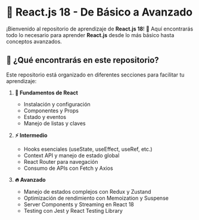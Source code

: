 # 📘 React.js 18 - De Básico a Avanzado

¡Bienvenido al repositorio de aprendizaje de **React.js 18**! 🎉 Aquí encontrarás todo lo necesario para aprender **React.js** desde lo más básico hasta conceptos avanzados.

## 🚀 ¿Qué encontrarás en este repositorio?
Este repositorio está organizado en diferentes secciones para facilitar tu aprendizaje:

1. **🔰 Fundamentos de React**
   - Instalación y configuración
   - Componentes y Props
   - Estado y eventos
   - Manejo de listas y claves
   
2. **⚡ Intermedio**
   - Hooks esenciales (useState, useEffect, useRef, etc.)
   - Context API y manejo de estado global
   - React Router para navegación
   - Consumo de APIs con Fetch y Axios
   
3. **🔥 Avanzado**
   - Manejo de estados complejos con Redux y Zustand
   - Optimización de rendimiento con Memoization y Suspense
   - Server Components y Streaming en React 18
   - Testing con Jest y React Testing Library
